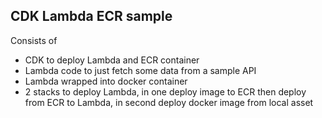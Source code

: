 ## CDK Lambda ECR sample
Consists of 
* CDK to deploy Lambda and ECR container
* Lambda code to just fetch some data from a sample API
* Lambda wrapped into docker container
* 2 stacks to deploy Lambda, in one deploy image to ECR then deploy from ECR to Lambda, in second deploy docker image from local asset

